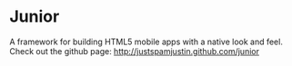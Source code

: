 Junior
======

A framework for building HTML5 mobile apps with a native look and feel.
Check out the github page: http://justspamjustin.github.com/junior

